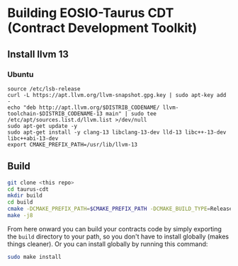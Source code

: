 # Building EOSIO-Taurus CDT (Contract Development Toolkit)

## Install llvm 13

### Ubuntu
```
source /etc/lsb-release
curl -L https://apt.llvm.org/llvm-snapshot.gpg.key | sudo apt-key add -
echo "deb http://apt.llvm.org/$DISTRIB_CODENAME/ llvm-toolchain-$DISTRIB_CODENAME-13 main" | sudo tee /etc/apt/sources.list.d/llvm.list >/dev/null
sudo apt-get update -y
sudo apt-get install -y clang-13 libclang-13-dev lld-13 libc++-13-dev libc++abi-13-dev
export CMAKE_PREFIX_PATH=/usr/lib/llvm-13
```

## Build

```sh
git clone <this repo>
cd taurus-cdt
mkdir build
cd build
cmake -DCMAKE_PREFIX_PATH=$CMAKE_PREFIX_PATH -DCMAKE_BUILD_TYPE=Release ..
make -j8
```

From here onward you can build your contracts code by simply exporting the `build` directory to your path, so you don't have to install globally (makes things cleaner).
Or you can install globally by running this command:

```sh
sudo make install
```

